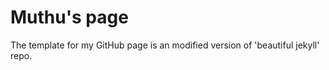# Muthu's page

The template for my GitHub page is an modified version of 'beautiful jekyll' repo. 

